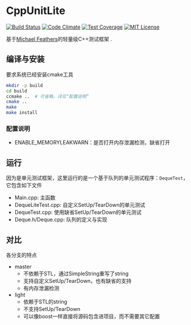 # CppUnitLite
[![Build Status][travis_image]][travis_url]
[![Code Climate][codeclimate_image]][codeclimate_url]
[![Test Coverage][testcoverage_image]][testcoverage_url]
[![MIT License][license-image]][license-url]

基于[Michael Feathers](http://c2.com/cgi/wiki?CppUnitLite)的轻量级C++测试框架 .

## 编译与安装
要求系统已经安装cmake工具

```bash
mkdir -p build
cd build
ccmake ..  # 可省略，详见“配置说明”
cmake ..
make
make install
```

### 配置说明
* ENABLE_MEMORYLEAKWARN：是否打开内存泄漏检测，缺省打开

## 运行
因为是单元测试框架，这里运行的是一个基于队列的单元测试程序：`DequeTest`，它包含如下文件
- Main.cpp: 主函数 
- DequeLiteTest.cpp: 自定义SetUp/TearDown的单元测试
- DequeTest.cpp: 使用缺省SetUp/TearDown的单元测试
- Deque.h/Deque.cpp: 队列的定义与实现

## 对比
各分支的特点
* master
    - 不依赖于STL，通过SimpleString重写了string
    - 支持自定义SetUp/TearDown，也有缺省的支持
    - 有内存泄漏检测
* light
    - 依赖于STL的string
    - 不支持SetUp/TearDown
    - 可以像boost一样直接将源码包含进项目，而不需要其它配置
    
[travis_image]: https://travis-ci.org/denleyhsiao/CppUnitLite.svg
[travis_url]: https://travis-ci.org/denleyhsiao/CppUnitLite

[codeclimate_image]: https://codeclimate.com/github/denleyhsiao/CppUnitLite/badges/issue_count.svg
[codeclimate_url]: https://codeclimate.com/github/denleyhsiao/CppUnitLite

[testcoverage_image]: https://codeclimate.com/github/denleyhsiao/CppUnitLite/badges/coverage.svg
[testcoverage_url]: https://codeclimate.com/github/denleyhsiao/CppUnitLite

[license-image]: http://img.shields.io/badge/license-MIT-blue.svg?style=flat
[license-url]: LICENSE
